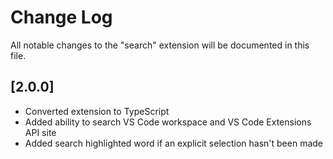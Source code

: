 # Change Log

All notable changes to the "search" extension will be documented in this file.

## [2.0.0]

- Converted extension to TypeScript
- Added ability to search VS Code workspace and VS Code Extensions API site
- Added search highlighted word if an explicit selection hasn't been made